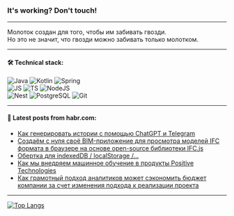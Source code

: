 ### It's working? Don't touch!

---
Молоток создан для того, чтобы им забивать гвозди. <br>
Но это не значит, что гвозди можно забивать только молотком.

---

#### 🛠️ Technical stack:

![Java](https://img.shields.io/badge/Java-informational?logo=Oracle&style=flat&logoColor=white&color=FF4500)
![Kotlin](https://img.shields.io/badge/Kotlin-informational?logo=Kotlin&style=flat&logoColor=white&color=774D97)
![Spring](https://img.shields.io/badge/SpringBoot-informational?logo=SpringBoot&style=flat&logoColor=white&color=6DB33F) <br>
![JS](https://img.shields.io/badge/JS-informational?logo=javaScript&style=flat&logoColor=black&color=F7Df1E)
![TS](https://img.shields.io/badge/TypeScript-informational?logo=typeScript&style=flat&logoColor=black&color=0667A8)
![NodeJS](https://img.shields.io/badge/NodeJS-informational?logo=node.js&style=flat&logoColor=white&color=70A760) <br>
![Nest](https://img.shields.io/badge/NestJS-informational?logo=NestJS&style=flat&logoColor=white&color=E0234E)
![PostgreSQL](https://img.shields.io/badge/PostgreSQL-informational?logo=PostgreSQL&style=flat&logoColor=white&color=DAA520)
![Git](https://img.shields.io/badge/Git-informational?logo=git&style=flat&logoColor=white&color=778899)

___

#### 💬 Latest posts from habr.com:

<!-- BLOG-POST-LIST:START -->
- [Как генерировать истории с помощью ChatGPT и Telegram](https://habr.com/ru/companies/selectel/articles/757924/?utm_source=habrahabr&utm_medium=rss&utm_campaign=757924)
- [Создаём с нуля своё BIM-приложение для просмотра моделей IFC формата в браузере на основе open-source библиотеки IFC.js](https://habr.com/ru/articles/759230/?utm_source=habrahabr&utm_medium=rss&utm_campaign=759230)
- [Обертка для indexedDB / localStorage /…](https://habr.com/ru/articles/759200/?utm_source=habrahabr&utm_medium=rss&utm_campaign=759200)
- [Как мы внедряем машинное обучение в продукты Positive Technologies](https://habr.com/ru/companies/pt/articles/758290/?utm_source=habrahabr&utm_medium=rss&utm_campaign=758290)
- [Как грамотный подход аналитиков может сэкономить бюджет компании за счет изменения подхода к реализации проекта](https://habr.com/ru/companies/rshb/articles/759028/?utm_source=habrahabr&utm_medium=rss&utm_campaign=759028)
<!-- BLOG-POST-LIST:END -->

---
[![Top Langs](https://github-readme-stats-git-master-advtsetting-gmailcom.vercel.app/api/top-langs/?username=zloylis&langs_count=10&hide_title=false&title_color=e6edf3&size_weight=0.5&count_weight=0.5&layout=compact&hide_border=true&theme=dracula)](https://github.com/zloylis)

<!-- ![GitHub stats](https://github-readme-stats-git-master-advtsetting-gmailcom.vercel.app/api?username=zloylis&show_icons=true&hide_border=true&theme=dracula&hide_title=true&include_all_commits=true&count_private=true&hide=contribs&hide_rank=true) -->
